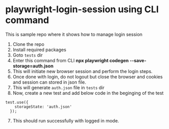 # playwright-login-session using CLI command
This is sample repo where it shows how to manage login session

1. Clone the repo
2. Install required packages
3. Goto `tests` dir
4. Enter this command from CLI **npx playwright codegen --save-storage=auth.json**
5. This will initiate new browser session and perform the login steps.
6. Once done with login, do not logout but close the browser and cookies and session can stored in json file.
7. This will generate `auth.json` file in `tests` dir
8. Now, create a new test and add below code in the beginging of the test
```
test.use({
    storageState: 'auth.json'
  });
```
7. This should run successfully with logged in mode.

 
